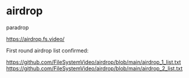 # airdrop
paradrop

https://airdrop.fs.video/



First round airdrop list confirmed:

https://github.com/FileSystemVideo/airdrop/blob/main/airdrop_1_list.txt
https://github.com/FileSystemVideo/airdrop/blob/main/airdrop_2_list.txt
